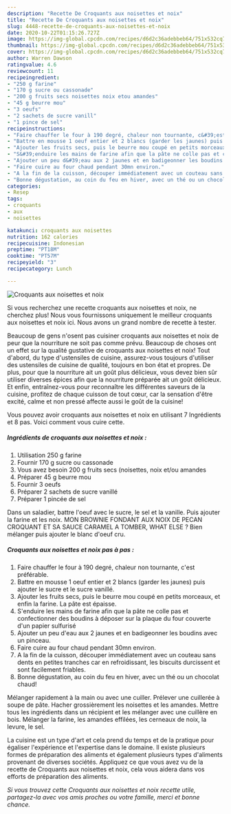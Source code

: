 ```yaml
---
description: "Recette De Croquants aux noisettes et noix"
title: "Recette De Croquants aux noisettes et noix"
slug: 4448-recette-de-croquants-aux-noisettes-et-noix
date: 2020-10-22T01:15:26.727Z
image: https://img-global.cpcdn.com/recipes/d6d2c36adebbeb64/751x532cq70/croquants-aux-noisettes-et-noix-photo-principale-de-la-recette.jpg
thumbnail: https://img-global.cpcdn.com/recipes/d6d2c36adebbeb64/751x532cq70/croquants-aux-noisettes-et-noix-photo-principale-de-la-recette.jpg
cover: https://img-global.cpcdn.com/recipes/d6d2c36adebbeb64/751x532cq70/croquants-aux-noisettes-et-noix-photo-principale-de-la-recette.jpg
author: Warren Dawson
ratingvalue: 4.6
reviewcount: 11
recipeingredient:
- "250 g farine"
- "170 g sucre ou cassonade"
- "200 g fruits secs noisettes noix etou amandes"
- "45 g beurre mou"
- "3 oeufs"
- "2 sachets de sucre vanill"
- "1 pince de sel"
recipeinstructions:
- "Faire chauffer le four à 190 degré, chaleur non tournante, c&#39;est préférable."
- "Battre en mousse 1 oeuf entier et 2 blancs (garder les jaunes) puis ajouter le sucre et le sucre vanillé."
- "Ajouter les fruits secs, puis le beurre mou coupé en petits morceaux, et enfin la farine. La pâte est épaisse."
- "S&#39;enduire les mains de farine afin que la pâte ne colle pas et confectionner des boudins à déposer sur la plaque du four couverte d&#39;un papier sulfurisé"
- "Ajouter un peu d&#39;eau aux 2 jaunes et en badigeonner les boudins avec un pinceau."
- "Faire cuire au four chaud pendant 30mn environ."
- "A la fin de la cuisson, découper immédiatement avec un couteau sans dents en petites tranches car en refroidissant, les biscuits durcissent et sont facilement friables."
- "Bonne dégustation, au coin du feu en hiver, avec un thé ou un chocolat chaud!"
categories:
- Resep
tags:
- croquants
- aux
- noisettes

katakunci: croquants aux noisettes 
nutrition: 162 calories
recipecuisine: Indonesian
preptime: "PT18M"
cooktime: "PT57M"
recipeyield: "3"
recipecategory: Lunch

---
```



![Croquants aux noisettes et noix](https://img-global.cpcdn.com/recipes/d6d2c36adebbeb64/751x532cq70/croquants-aux-noisettes-et-noix-photo-principale-de-la-recette.jpg)

Si vous recherchez une recette croquants aux noisettes et noix, ne cherchez plus! Nous vous fournissons uniquement le meilleur croquants aux noisettes et noix ici. Nous avons un grand nombre de recette à tester.

Beaucoup de gens n'osent pas cuisiner croquants aux noisettes et noix de peur que la nourriture ne soit pas comme prévu. Beaucoup de choses ont un effet sur la qualité gustative de croquants aux noisettes et noix! Tout d'abord, du type d'ustensiles de cuisine, assurez-vous toujours d'utiliser des ustensiles de cuisine de qualité, toujours en bon état et propres. De plus, pour que la nourriture ait un goût plus délicieux, vous devez bien sûr utiliser diverses épices afin que la nourriture préparée ait un goût délicieux. Et enfin, entraînez-vous pour reconnaître les différentes saveurs de la cuisine, profitez de chaque cuisson de tout cœur, car la sensation d'être excité, calme et non pressé affecte aussi le goût de la cuisine!

<!--inarticleads1-->

Vous pouvez avoir croquants aux noisettes et noix en utilisant 7 Ingrédients et 8 pas. Voici comment vous cuire cette.

##### Ingrédients de croquants aux noisettes et noix :

1. Utilisation 250 g farine
1. Fournir 170 g sucre ou cassonade
1. Vous avez besoin 200 g fruits secs (noisettes, noix et/ou amandes
1. Préparer 45 g beurre mou
1. Fournir 3 oeufs
1. Préparer 2 sachets de sucre vanillé
1. Préparer 1 pincée de sel


Dans un saladier, battre l&#39;oeuf avec le sucre, le sel et la vanille. Puis ajouter la farine et les noix. MON BROWNIE FONDANT AUX NOIX DE PECAN CROQUANT ET SA SAUCE CARAMEL A TOMBER, WHAT ELSE ? Bien mélanger puis ajouter le blanc d&#39;oeuf cru. 

<!--inarticleads2-->

##### Croquants aux noisettes et noix pas à pas :

1. Faire chauffer le four à 190 degré, chaleur non tournante, c&#39;est préférable.
1. Battre en mousse 1 oeuf entier et 2 blancs (garder les jaunes) puis ajouter le sucre et le sucre vanillé.
1. Ajouter les fruits secs, puis le beurre mou coupé en petits morceaux, et enfin la farine. La pâte est épaisse.
1. S&#39;enduire les mains de farine afin que la pâte ne colle pas et confectionner des boudins à déposer sur la plaque du four couverte d&#39;un papier sulfurisé
1. Ajouter un peu d&#39;eau aux 2 jaunes et en badigeonner les boudins avec un pinceau.
1. Faire cuire au four chaud pendant 30mn environ.
1. A la fin de la cuisson, découper immédiatement avec un couteau sans dents en petites tranches car en refroidissant, les biscuits durcissent et sont facilement friables.
1. Bonne dégustation, au coin du feu en hiver, avec un thé ou un chocolat chaud!


Mélanger rapidement à la main ou avec une cuiller. Prélever une cuillerée à soupe de pâte. Hacher grossièrement les noisettes et les amandes. Mettre tous les ingrédients dans un récipient et les mélanger avec une cuillère en bois. Mélanger la farine, les amandes effilées, les cerneaux de noix, la levure, le sel. 

<!--inarticleads1-->

<p>
La cuisine est un type d'art et cela prend du temps et de la pratique pour égaliser l'expérience et l'expertise dans le domaine. Il existe plusieurs formes de préparation des aliments et également plusieurs types d'aliments provenant de diverses sociétés. Appliquez ce que vous avez vu de la recette de Croquants aux noisettes et noix, cela vous aidera dans vos efforts de préparation des aliments.
</p>

<p>
<i>Si vous trouvez cette Croquants aux noisettes et noix recette utile, partagez-la avec vos amis proches ou votre famille, merci et bonne chance.</i>
</p>
